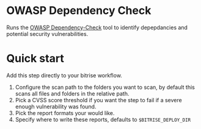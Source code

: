# OWASP Dependency Check

Runs the [OWASP Dependency-Check](https://owasp.org/www-project-dependency-check/) tool to identify depepdancies and potential security vulnerabilities.

# Quick start

Add this step directly to your bitrise workflow.

1. Configure the scan path to the folders you want to scan, by default this scans all files and folders in the relative path.
1. Pick a CVSS score threshold if you want the step to fail if a severe enough vulnerability was found. 
1. Pick the report formats your would like.
1. Specify where to write these reports, defaults to `$BITRISE_DEPLOY_DIR`
